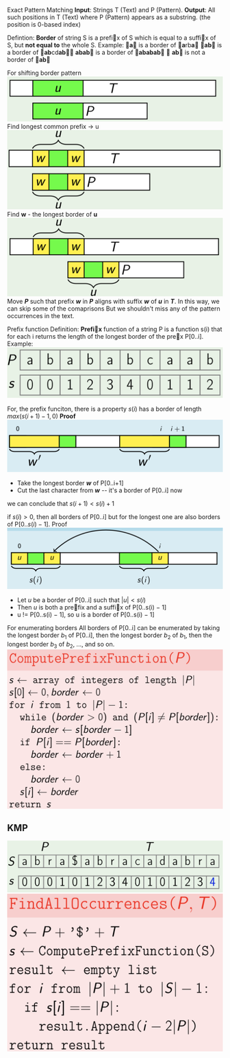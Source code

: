 Exact Pattern Matching
**Input**: Strings T (Text) and P (Pattern).
**Output**: All such positions in T (Text) where P (Pattern) appears as a
substring.
(the position is 0-based index)

Defintion:
**Border** of string S is a prefi􏰓x of S which is equal to a suffi􏰔x of S, but **not equal to** the whole S.
Example:
**􏰐a**􏰑 is a border of 􏰐**a**rb**a**􏰑
**􏰐ab**􏰑 is a border of **􏰐ab**cd**ab􏰑􏰐**
**abab􏰑** is a border of 􏰐**ababab**􏰑 􏰐
**ab**􏰑 is not a border of 􏰐**ab**􏰑

For shifting border pattern
![](shift1.png)
Find longest common prefix -> u
![](shift2.png)
Find **w** -  the longest border of **u**
![](shift3.png)
Move ***P*** such that prefix ***w*** in ***P*** aligns with suffix ***w*** of ***u*** in ***T***.
In this way, we can skip some of the comaprisons
But we shouldn't miss any of the pattern occurrences in the text.

Prefix function
Definition:
**Prefi􏰓x** function of a string P is a function s(i) that for each i returns the length of the longest border of the pre􏰓x P[0..i].
Example:
![](prefixfun.png)

For, the prefix funciton, there is a property
$s(i)$ has a border of length $max(s(i+1)-1, 0)$
**Proof**
![](prefixLemma.png)
-   Take the longest border ***w*** of P[0..i+1]
-   Cut the last character from ***w*** -- it's a border of P[0..i] now

we can conclude that $s(i+1)<s(i)+1$

if $s(i)>0$, then all borders of P[0..i] but for the longest one are also borders of P[0..$s(i)-1$]. 
Proof
![](kmpProof1.png)
-   Let $u$ be a border of P[0..i] such that $|u| < s(i)$
-   Then $u$ is both a pre􏰓fix and a suffi􏰔x of P[0..s(i) − 1]
-   u != P[0..s(i) − 1], so u is a border of P[0..s(i) − 1]

For enumerating borders
All borders of P[0..i] can be enumerated by taking the longest border $b_1$ of P[0..i], then the longest border $b_2$ of $b_1$, then the longest border $b_3$ of $b_2$, ..., and so on.
![](computePrefixFunction.png)
## KMP
![](applyPrefixFun.png)
![](kmp.png)